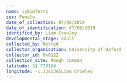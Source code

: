 ```yaml
---
name: iyBomTerr1
sex: Female
date_of_collection: 07/08/2019
date_of_identification: 07/08/2019
identified_by: Liam Crowley
developmental_stage: adult
collected_by: Netted
collector_organisation: University of Oxford
collector_id: Ox0122
collection_site: Rough common
latitude: 51.770164
longitude: -1.3385345Liam Crowley
---
```

